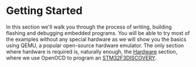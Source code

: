 # Getting Started

In this section we'll walk you through the process of writing, building flashing and debugging embedded programs. You will be able to try most of the examples without any special hardware as we will show you the basics using QEMU, a popular open-source hardware emulator. The only section where hardware is required is, naturally enough, the [Hardware](./hardware.md) section, where we use OpenOCD to program an [STM32F3DISCOVERY].

[STM32F3DISCOVERY]: http://www.st.com/en/evaluation-tools/stm32f3discovery.html
